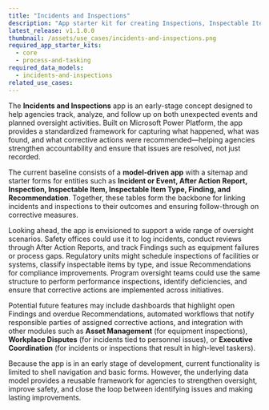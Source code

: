 ```yaml
---
title: "Incidents and Inspections"
description: "App starter kit for creating Inspections, Inspectable Items, Checklists, and After Action Reports."
latest_release: v1.1.0.0
thumbnail: /assets/use_cases/incidents-and-inspections.png
required_app_starter_kits:
  - core
  - process-and-tasking
required_data_models:
  - incidents-and-inspections
related_use_cases:
---
```


The **Incidents and Inspections** app is an early-stage concept designed to help agencies track, analyze, and follow up on both unexpected events and planned oversight activities. Built on Microsoft Power Platform, the app provides a standardized framework for capturing what happened, what was found, and what corrective actions were recommended—helping agencies strengthen accountability and ensure that issues are resolved, not just recorded.

The current baseline consists of a **model-driven app** with a sitemap and starter forms for entities such as **Incident or Event, After Action Report, Inspection, Inspectable Item, Inspectable Item Type, Finding, and Recommendation**. Together, these tables form the backbone for linking incidents and inspections to their outcomes and ensuring follow-through on corrective measures.

Looking ahead, the app is envisioned to support a wide range of oversight scenarios. Safety offices could use it to log incidents, conduct reviews through After Action Reports, and track Findings such as equipment failures or process gaps. Regulatory units might schedule inspections of facilities or systems, classify inspectable items by type, and issue Recommendations for compliance improvements. Program oversight teams could use the same structure to perform performance inspections, identify deficiencies, and ensure that corrective actions are implemented across initiatives.

Potential future features may include dashboards that highlight open Findings and overdue Recommendations, automated workflows that notify responsible parties of assigned corrective actions, and integration with other modules such as **Asset Management** (for equipment inspections), **Workplace Disputes** (for incidents tied to personnel issues), or **Executive Coordination** (for incidents or inspections that result in high-level taskers).

Because the app is in an early stage of development, current functionality is limited to shell navigation and basic forms. However, the underlying data model provides a reusable framework for agencies to strengthen oversight, improve safety, and close the loop between identifying issues and making lasting improvements.

